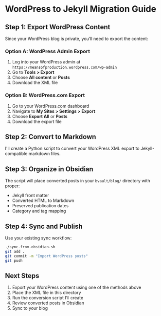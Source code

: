 # WordPress to Jekyll Migration Guide

## Step 1: Export WordPress Content

Since your WordPress blog is private, you'll need to export the content:

### Option A: WordPress Admin Export
1. Log into your WordPress admin at `https://meansofproduction.wordpress.com/wp-admin`
2. Go to **Tools > Export**
3. Choose **All content** or **Posts** 
4. Download the XML file

### Option B: WordPress.com Export  
1. Go to your WordPress.com dashboard
2. Navigate to **My Sites > Settings > Export**
3. Choose **Export All** or **Posts**
4. Download the export file

## Step 2: Convert to Markdown

I'll create a Python script to convert your WordPress XML export to Jekyll-compatible markdown files.

## Step 3: Organize in Obsidian

The script will place converted posts in your `bvault/blog/` directory with proper:
- Jekyll front matter
- Converted HTML to Markdown
- Preserved publication dates
- Category and tag mapping

## Step 4: Sync and Publish

Use your existing sync workflow:
```bash
./sync-from-obsidian.sh
git add .
git commit -m "Import WordPress posts"
git push
```

## Next Steps

1. Export your WordPress content using one of the methods above
2. Place the XML file in this directory
3. Run the conversion script I'll create
4. Review converted posts in Obsidian
5. Sync to your blog